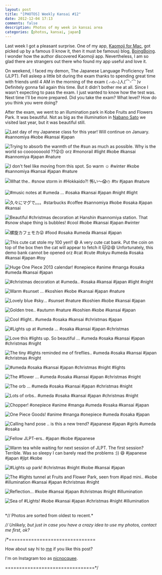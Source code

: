 ```yaml
---
layout: post
title: "[PHOTOS] Weekly Kansai #12"
date: 2012-12-04 17:13
comments: false
description: Photos of my week in kansai area
categories: [photos, kansai, japan]
---
```


Last week I got a pleasant surprise. One of my app, [Kaomoji for Mac](http://kaomojiapp.com), got picked up by a  famous (I know it, then it must be famous) blog, [BoingBoing](http://boingboing.net/2012/11/27/kaomojiapp-makes-crazy-text-em.html). I wonder how the author discovered Kaomoji app. Nevertheless, I am so glad there are strangers out there who found my app useful and love it.

On weekend, I faced my demon, The Japanese Language Proficiency Test (JLPT). Fell asleep a little bit during the exam thanks to spending great time with friends until 4 AM in the morning of the exam ( ⌒o⌒)人(⌒-⌒ )v Definitely gonna fail again this time. But it didn't bother me at all. Since I wasn't expecting to pass the exam. I just wanted to know how the test was. Next time I'll be more prepared. Did you take the exam? What level? How do you think you were doing?

After the exam, we went to an illumination park in Kobe Fruits and Flowers Park. It was beautiful. Not as big as the illumination in [Nabano Sato](http://tourismmiejapan.com/search/spot.php?act=dtl&id=22/) we visited last year, but it was beautiful still.

![Last day of my Japanese class for this year! Will continue on January. #sannomiya #kobe #kansai #japan](http://distilleryimage1.s3.amazonaws.com/a283ec62385a11e2b2dc22000a9f14bd_7.jpg) 

<!-- more -->
 
![Trying to absorb the warmth of the #sun as much as possible. Why is the world so coooooooold ??😲😣 orz #monorail #light #kobe #kansai #sannomiya #japan #nature](http://distilleryimage10.s3.amazonaws.com/82e35c38385c11e29fa922000a1f8feb_7.jpg) 
 
 
![I don't feel like moving from this spot. So warm ☺ #winter #kobe #sannomiya #kansai #japan #nature](http://distilleryimage0.s3.amazonaws.com/032ddfda385d11e2969522000a9f14e8_7.jpg) 
 
 
![What the.. #snow storm in #Hokkaido?! 怖い～😱⛄ #tv #japan #nature](http://distilleryimage6.s3.amazonaws.com/8f5f451838e711e2963d22000a1f9cad_7.jpg) 
 
 
![#music notes at #umeda ... #osaka #kansai #japan #night #light](http://distilleryimage11.s3.amazonaws.com/49186bd63a0711e2b8e822000a1fbcc7_7.jpg) 
 
 
![久々にマグで。。。#starbucks #coffee #sannomiya #kobe #osaka #japan #kansai](http://distilleryimage10.s3.amazonaws.com/4b5fb6963a9411e2a94522000a1fbc56_7.jpg) 
 
 
![Beautiful #christmas decoration at Hanshin #sannomiya station. That #snow shape thing is bubbles! #cool #kobe #kansai #japan #winter](http://distilleryimage10.s3.amazonaws.com/3d89c2e63aa811e2829522000a1fa769_7.jpg) 
 
 
![螺旋カフェモカ😜 #food #osaka #umeda #kansai #japan](http://distilleryimage2.s3.amazonaws.com/beac07aa3b9111e2880f22000a1f9ca7_7.jpg) 
 
 
![This cute cat stole my 100 yen!! 😄 A very cute cat bank. Put the coin on top of the box then the cat will appear to fetch it 🐱😜😄 Unfortunately, this demo bank cannot be opened orz  #cat #cute #tokyu #umeda #osaka #kansai #japan #toy](http://distilleryimage11.s3.amazonaws.com/fd3690ee3b9611e2a07422000a1fab83_7.jpg) 
 
 
![Huge One Piece 2013 calendar! #onepiece #anime #manga #osaka #umeda #kansai #japan](http://distilleryimage4.s3.amazonaws.com/cdf589523b9b11e281d822000a1f9682_7.jpg) 
 
 
![#christmas decoration at #umeda.. #osaka #kansai #japan #light #night](http://distilleryimage8.s3.amazonaws.com/5b566bb03b9f11e2bc0822000a1f9737_7.jpg) 
 
 
![Warm #sunset ... #koshien #kobe #kansai #japan #nature](http://distilleryimage5.s3.amazonaws.com/95b0b4103bd511e284c322000a1fbca9_7.jpg) 
 
 
![Lovely blue #sky... #sunset #nature #koshien #kobe #kansai #japan](http://distilleryimage11.s3.amazonaws.com/b91a0ad23bd511e2990322000a9f192c_7.jpg) 
 
 
![Golden tree.. #autumn #nature #koshien #kobe #kansai #japan](http://distilleryimage3.s3.amazonaws.com/efafc7bc3bd511e2979622000a1fb04f_7.jpg) 
 
 
![Cool #light.. #umeda #osaka #kansai #christmas #japan](http://distilleryimage4.s3.amazonaws.com/23b847b43bd611e2afd722000a1f98d6_7.jpg) 
 
 
![#Lights up at #umeda ... #osaka #kansai #japan #christmas](http://distilleryimage7.s3.amazonaws.com/4b12935a3bd611e28ce622000a9f13a7_7.jpg) 
 
 
![Love this #lights up. So beautiful ... #umeda #osaka #kansai #japan #christmas #night](http://distilleryimage0.s3.amazonaws.com/8901f6923bd611e2830722000a1f9d75_7.jpg) 
 
 
![The tiny #lights reminded me of fireflies.. #umeda #osaka #kansai #japan #christmas #night](http://distilleryimage5.s3.amazonaws.com/c739afd63bd611e2a63622000a9e28ec_7.jpg) 
 
 
![#umeda #osaka #kansai #japan #christmas #night #lights](http://distilleryimage4.s3.amazonaws.com/1541a33c3bd711e2877122000a1fbc4f_7.jpg) 
 
 
![The #flower ... #umeda #osaka #kansai #japan #christmas #night](http://distilleryimage5.s3.amazonaws.com/60a41ddc3bd711e2990322000a9f192c_7.jpg) 
 
 
![The orb ... #umeda #osaka #kansai #japan #christmas #night](http://distilleryimage11.s3.amazonaws.com/7d4eda583bd711e28b9422000a1f8af5_7.jpg) 
 
 
![Lots of orbs.. #umeda #osaka #kansai #japan #christmas #night](http://distilleryimage2.s3.amazonaws.com/9a1a46a43bd711e29d3822000a1f90e8_7.jpg) 
 
 
![Chopper! #onepiece #anime #manga #umeda #osaka #kansai #japan](http://distilleryimage7.s3.amazonaws.com/9df49f963bdb11e294a422000a1f9874_7.jpg) 
 
 
![One Piece Goods! #anime #manga #onepiece #umeda #osaka #japan](http://distilleryimage7.s3.amazonaws.com/e271838c3bdb11e28e2d22000a1fbe71_7.jpg) 
 
 
![Calling hand pose .. is this a new trend? #japanese #japan #girls #umeda #osaka](http://distilleryimage4.s3.amazonaws.com/3b0f60043bdc11e281cb22000a1f9a0a_7.jpg) 
 
 
![Fellow JLPT-ers.. #japan #kobe #japanese](http://distilleryimage11.s3.amazonaws.com/6673abba3c2c11e2802422000a9e0927_7.jpg) 
 
 
![Warm tea while waiting for next session of JLPT. The first session? Terrible. Was so sleepy I can barely read the problems :)) 😄 #japanese #japan #jlpt #kobe](http://distilleryimage5.s3.amazonaws.com/4969c4003c4511e2a56722000a1f9d88_7.jpg) 
 
 
![#Lights up park! #christmas #night #kobe #kansai #japan](http://distilleryimage0.s3.amazonaws.com/1b1ba3de3c7711e2806d22000a1f9e4d_7.jpg) 
 
 
![The #lights tunnel at Fruits and Flower Park, seen from #ipad mini.. #kobe #illumination #kansai #japan #christmas #night](http://distilleryimage5.s3.amazonaws.com/1de3e96e3c8b11e29a1922000a9d0dee_7.jpg) 
 
 
![Reflection... #kobe #kansai #japan #christmas #night #illumination](http://distilleryimage0.s3.amazonaws.com/88d1fce83c8b11e2890a22000a1fbc9a_7.jpg) 
 
 
![Sea of #Lights! #kobe #kansai #japan #christmas #night #illumination](http://distilleryimage4.s3.amazonaws.com/c1127b963c8b11e28f4222000a1fb75e_7.jpg) 


<br/>
*// Photos are sorted from oldest to recent.*

*// Unlikely, but just in case you have a crazy idea to use my photos, contact me first, ok?*

/*===============================

How about say hi to [me](http://twitter.com/nicnocquee) if you like this post?

I'm on Instagram too as [nicnocquee](instagram://user?username=nicnocquee).

================================*/